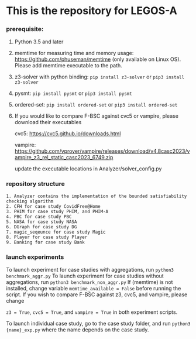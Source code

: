 # This is the repository for LEGOS-A

### prerequisite:
1. Python 3.5 and later

2. memtime for measuring time and memory usage: https://github.com/phuseman/memtime 
(only available on Linux OS). Please add memtime executable to the path.

3. z3-solver with python binding:
    `pip install z3-solver` or 
    `pip3 install z3-solver`
    
4. pysmt:
    `pip install pysmt` or 
    `pip3 install pysmt`

5. ordered-set:
   `pip install ordered-set` or
   `pip3 install ordered-set`

6. If you would like to compare F-BSC against cvc5 or vampire, please download their executables
   
    cvc5: https://cvc5.github.io/downloads.html
   
    vampire: https://github.com/vprover/vampire/releases/download/v4.8casc2023/vampire_z3_rel_static_casc2023_6749.zip
   
    update the executable locations in Analyzer/solver_config.py

   

### repository structure


    1. Analyzer contains the implementation of the bounded satisfiability checking algorithm 
    2. CFH for case study CovidFree@Home
    3. PHIM for case study PHIM, and PHIM-A
    4. PBC for case study PBC
    5. NASA for case study NASA
    6. DGraph for case study DG
    7. magic_seqeunce for case study Magic
    8. Player for case study Player
    9. Banking for case study Bank
    


### launch experiments 
To launch experiment for case studies with aggregations, run `python3 benchmark_aggr.py`
To launch experiment for case studies without aggregations, run `python3 benchmark_non_aggr.py`
If (memtime) is not installed, change variable `memtime_available = False` before running the script.
If you wish to compare F-BSC against z3, cvc5, and vampire, please change 

`z3 = True`,   `cvc5 = True`, and  `vampire = True` in both experiment scripts.


To launch individual case study, go to the case study folder, and run `python3 {name}_exp.py`
where the name depends on the case study. 
